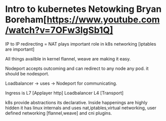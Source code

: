 # Intro to kubernetes Netowking Bryan Boreham[https://www.youtube.com/watch?v=7OFw3lgSb1Q]

IP to IP redirecting = NAT plays important role in k8s networking [iptables are important]

All things availble in kernel flannel, weave are making it easy.

Nodeport accepts outcoming and can redirect to any node any pod.
it should be nodesport.

Loadbalancer -> uses -> Nodeport for communicating.

Ingress is L7 [Applayer http]
Loadbalancer L4 [Transport]

k8s provide abstractions its declarative.
Inside happenings are highly hidden
it has linux internals and uses nat,iptables,virtual networking, user defined networking [flannel,weave] and cni plugins.
